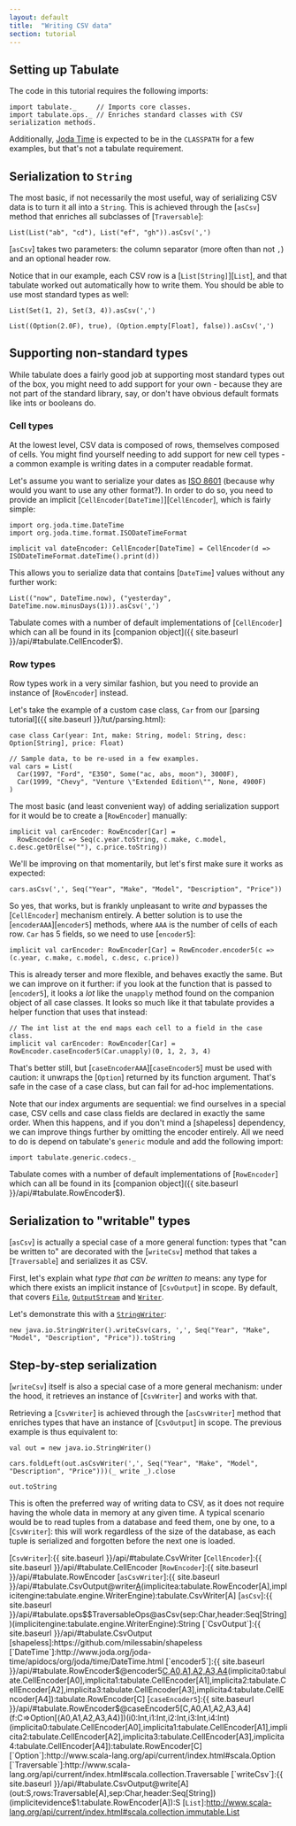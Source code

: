 ```yaml
---
layout: default
title:  "Writing CSV data"
section: tutorial
---
```


## Setting up Tabulate
The code in this tutorial requires the following imports:

```tut:silent
import tabulate._     // Imports core classes.
import tabulate.ops._ // Enriches standard classes with CSV serialization methods.
```

Additionally, [Joda Time](http://www.joda.org/joda-time/) is expected to be in the `CLASSPATH` for a few examples, but
that's not a tabulate requirement.

## Serialization to `String`
The most basic, if not necessarily the most useful, way of serializing CSV data is to turn it all into a `String`. This
is achieved through the [`asCsv`] method that enriches all subclasses of [`Traversable`]:

```tut
List(List("ab", "cd"), List("ef", "gh")).asCsv(',')
```

[`asCsv`] takes two parameters: the column separator (more often than not `,`) and an optional header row.

Notice that in our example, each CSV row is a [`List[String]`][`List`], and that tabulate worked out automatically how
to write them. You should be able to use most standard types as well:

```tut
List(Set(1, 2), Set(3, 4)).asCsv(',')

List((Option(2.0F), true), (Option.empty[Float], false)).asCsv(',')
```

## Supporting non-standard types
While tabulate does a fairly good job at supporting most standard types out of the box, you might need to add support
for your own - because they are not part of the standard library, say, or don't have obvious default formats like ints
or booleans do.

### Cell types
At the lowest level, CSV data is composed of rows, themselves composed of cells. You might find yourself needing to
add support for new cell types - a common example is writing dates in a computer readable format.

Let's assume you want to serialize your dates as [ISO 8601](https://en.wikipedia.org/wiki/ISO_8601) (because why would
you want to use any other format?). In order to do so, you need to provide an implicit
[`CellEncoder[DateTime]`][`CellEncoder`], which is fairly simple:

```tut:silent
import org.joda.time.DateTime
import org.joda.time.format.ISODateTimeFormat

implicit val dateEncoder: CellEncoder[DateTime] = CellEncoder(d => ISODateTimeFormat.dateTime().print(d)) 
```

This allows you to serialize data that contains [`DateTime`] values without any further work:

```tut
List(("now", DateTime.now), ("yesterday", DateTime.now.minusDays(1))).asCsv(',')
```

Tabulate comes with a number of default implementations of [`CellEncoder`] which can all be found in its
[companion object]({{ site.baseurl }}/api/#tabulate.CellEncoder$).

### Row types
Row types work in a very similar fashion, but you need to provide an instance of [`RowEncoder`] instead.

Let's take the example of a custom case class, `Car` from our [parsing tutorial]({{ site.baseurl }}/tut/parsing.html):

```tut:silent
case class Car(year: Int, make: String, model: String, desc: Option[String], price: Float)

// Sample data, to be re-used in a few examples.
val cars = List(
  Car(1997, "Ford", "E350", Some("ac, abs, moon"), 3000F),
  Car(1999, "Chevy", "Venture \"Extended Edition\"", None, 4900F)
)
```

The most basic (and least convenient way) of adding serialization support for it would be to create a [`RowEncoder`]
manually:

```tut:silent
implicit val carEncoder: RowEncoder[Car] =
  RowEncoder(c => Seq(c.year.toString, c.make, c.model, c.desc.getOrElse(""), c.price.toString))
```

We'll be improving on that momentarily, but let's first make sure it works as expected:

```tut
cars.asCsv(',', Seq("Year", "Make", "Model", "Description", "Price"))
```

So yes, that works, but is frankly unpleasant to write *and* bypasses the [`CellEncoder`] mechanism entirely. A better
solution is to use the [`encoderAAA`][`encoder5`] methods, where `AAA` is the number of cells of each row. `Car` has 5
fields, so we need to use [`encoder5`]:

```tut:silent
implicit val carEncoder: RowEncoder[Car] = RowEncoder.encoder5(c => (c.year, c.make, c.model, c.desc, c.price))
```

This is already terser and more flexible, and behaves exactly the same. But we can improve on it further: if
you look at the function that is passed to [`encoder5`], it looks a *lot* like the `unapply` method found on the
companion object of all case classes. It looks so much like it that tabulate provides a helper function that uses that
instead:

```tut:silent
// The int list at the end maps each cell to a field in the case class.
implicit val carEncoder: RowEncoder[Car] = RowEncoder.caseEncoder5(Car.unapply)(0, 1, 2, 3, 4)
```

That's better still, but [`caseEncoderAAA`][`caseEncoder5`] must be used with caution: it unwraps the [`Option`]
returned by its function argument. That's safe in the case of a case class, but can fail for ad-hoc implementations. 

Note that our index arguments are sequential: we find ourselves in a special case, CSV cells and case class fields are
declared in exactly the same order. When this happens, and if you don't mind a [shapeless] dependency, we can improve
things further by omitting the encoder entirely. All we need to do is depend on tabulate's `generic` module and 
add the following import:

```tut:silent
import tabulate.generic.codecs._
```

Tabulate comes with a number of default implementations of [`RowEncoder`] which can all be found in its
[companion object]({{ site.baseurl }}/api/#tabulate.RowEncoder$).


## Serialization to "writable" types
[`asCsv`] is actually a special case of a more general function: types that "can be written to" are decorated with the
[`writeCsv`] method that takes a [`Traversable`] and serializes it as CSV.

First, let's explain what _type that can be written to_ means: any type for which there exists an implicit instance
of [`CsvOutput`] in scope. By default, that covers
[`File`](https://docs.oracle.com/javase/7/docs/api/java/io/File.html),
[`OutputStream`](https://docs.oracle.com/javase/7/docs/api/java/io/OutputStream.html) and
[`Writer`](https://docs.oracle.com/javase/7/docs/api/java/io/Writer.html).

Let's demonstrate this with a [`StringWriter`](https://docs.oracle.com/javase/7/docs/api/java/io/StringWriter.html):

```tut
new java.io.StringWriter().writeCsv(cars, ',', Seq("Year", "Make", "Model", "Description", "Price")).toString
```

## Step-by-step serialization
[`writeCsv`] itself is also a special case of a more general mechanism: under the hood, it retrieves an instance of
[`CsvWriter`] and works with that.

Retrieving a [`CsvWriter`] is achieved through the [`asCsvWriter`] method that enriches types that have an instance of
[`CsvOutput`] in scope. The previous example is thus equivalent to:

```tut
val out = new java.io.StringWriter()

cars.foldLeft(out.asCsvWriter(',', Seq("Year", "Make", "Model", "Description", "Price")))(_ write _).close

out.toString
```

This is often the preferred way of writing data to CSV, as it does not require having the whole data in memory at any
given time. A typical scenario would be to read tuples from a database and feed them, one by one, to a [`CsvWriter`]:
this will work regardless of the size of the database, as each tuple is serialized and forgotten before the next one is
loaded.


[`CsvWriter`]:{{ site.baseurl }}/api/#tabulate.CsvWriter
[`CellEncoder`]:{{ site.baseurl }}/api/#tabulate.CellEncoder
[`RowEncoder`]:{{ site.baseurl }}/api/#tabulate.RowEncoder
[`asCsvWriter`]:{{ site.baseurl }}/api/#tabulate.CsvOutput@writer[A](s:S,separator:Char,header:Seq[String])(implicitea:tabulate.RowEncoder[A],implicitengine:tabulate.engine.WriterEngine):tabulate.CsvWriter[A]
[`asCsv`]:{{ site.baseurl }}/api/#tabulate.ops$$TraversableOps@asCsv(sep:Char,header:Seq[String])(implicitengine:tabulate.engine.WriterEngine):String
[`CsvOutput`]:{{ site.baseurl }}/api/#tabulate.CsvOutput
[shapeless]:https://github.com/milessabin/shapeless
[`DateTime`]:http://www.joda.org/joda-time/apidocs/org/joda/time/DateTime.html
[`encoder5`]:{{ site.baseurl }}/api/#tabulate.RowEncoder$@encoder5[C,A0,A1,A2,A3,A4](f:C=>(A0,A1,A2,A3,A4))(implicita0:tabulate.CellEncoder[A0],implicita1:tabulate.CellEncoder[A1],implicita2:tabulate.CellEncoder[A2],implicita3:tabulate.CellEncoder[A3],implicita4:tabulate.CellEncoder[A4]):tabulate.RowEncoder[C]
[`caseEncoder5`]:{{ site.baseurl }}/api/#tabulate.RowEncoder$@caseEncoder5[C,A0,A1,A2,A3,A4](f:C=>Option[(A0,A1,A2,A3,A4)])(i0:Int,i1:Int,i2:Int,i3:Int,i4:Int)(implicita0:tabulate.CellEncoder[A0],implicita1:tabulate.CellEncoder[A1],implicita2:tabulate.CellEncoder[A2],implicita3:tabulate.CellEncoder[A3],implicita4:tabulate.CellEncoder[A4]):tabulate.RowEncoder[C]
[`Option`]:http://www.scala-lang.org/api/current/index.html#scala.Option
[`Traversable`]:http://www.scala-lang.org/api/current/index.html#scala.collection.Traversable
[`writeCsv`]:{{ site.baseurl }}/api/#tabulate.CsvOutput@write[A](out:S,rows:Traversable[A],sep:Char,header:Seq[String])(implicitevidence$1:tabulate.RowEncoder[A]):S
[`List`]:http://www.scala-lang.org/api/current/index.html#scala.collection.immutable.List